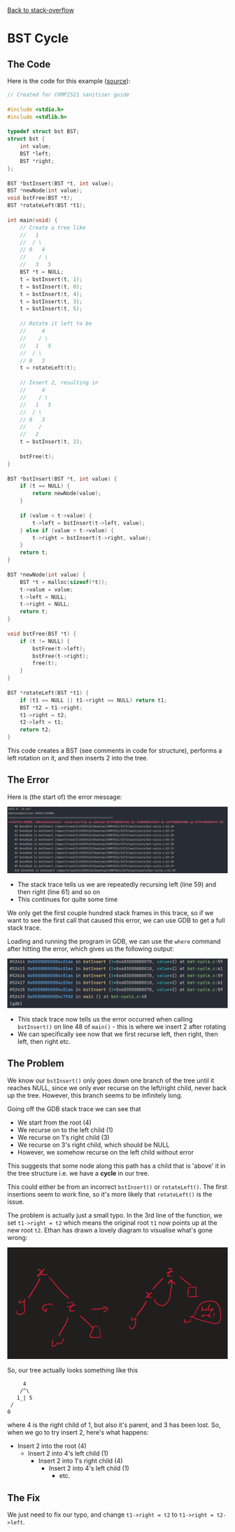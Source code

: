 [Back to stack-overflow](..)

# BST Cycle

## The Code

Here is the code for this example ([source](bst-cycle.c)):

```c
// Created for COMP2521 sanitiser guide

#include <stdio.h>
#include <stdlib.h>

typedef struct bst BST;
struct bst {
    int value;
    BST *left;
    BST *right;
};

BST *bstInsert(BST *t, int value);
BST *newNode(int value);
void bstFree(BST *t);
BST *rotateLeft(BST *t1);

int main(void) {
    // Create a tree like
    //   1
    //  / \
    // 0   4
    //    / \
    //   3   5
    BST *t = NULL;
    t = bstInsert(t, 1);
    t = bstInsert(t, 0);
    t = bstInsert(t, 4);
    t = bstInsert(t, 3);
    t = bstInsert(t, 5);
    
    // Rotate it left to be
    //     4
    //    / \
    //   1   5
    //  / \
    // 0   3
    t = rotateLeft(t);

    // Insert 2, resulting in
    //     4
    //    / \
    //   1   5
    //  / \
    // 0   3
    //    /
    //   2
    t = bstInsert(t, 2);
    
    bstFree(t);
}

BST *bstInsert(BST *t, int value) {
    if (t == NULL) {
        return newNode(value);
    }
    
    if (value < t->value) {
        t->left = bstInsert(t->left, value);
    } else if (value > t->value) {
        t->right = bstInsert(t->right, value);
    }
    return t;
}

BST *newNode(int value) {
    BST *t = malloc(sizeof(*t));
    t->value = value;
    t->left = NULL;
    t->right = NULL;
    return t;
}

void bstFree(BST *t) {
    if (t != NULL) {
        bstFree(t->left);
        bstFree(t->right);
        free(t);
    }
}

BST *rotateLeft(BST *t1) {
    if (t1 == NULL || t1->right == NULL) return t1;
    BST *t2 = t1->right;
    t1->right = t2;
    t2->left = t1;
    return t2;
}

```

This code creates a BST (see comments in code for structure), performs a left rotation on it, and then inserts 2 into the tree.


## The Error

Here is (the start of) the error message:

![error message](error.png)

- The stack trace tells us we are repeatedly recursing left (line 59) and then right (line 61) and so on
- This continues for quite some time

We only get the first couple hundred stack frames in this trace, so if we want to see the first call that caused this error, we can use GDB to get a full stack trace.

Loading and running the program in GDB, we can use the `where` command after hitting the error, which gives us the following output:

![gdb stack trace](gdb.png)

- This stack trace now tells us the error occurred when calling `bstInsert()` on line 48 of `main()` - this is where we insert 2 after rotating
- We can specifically see now that we first recurse left, then right, then left, then right etc.

## The Problem

We know our `bstInsert()` only goes down one branch of the tree until it reaches NULL, since we only ever recurse on the left/right child, never back up the tree. However, this branch seems to be infinitely long.

Going off the GDB stack trace we can see that
- We start from the root (4)
- We recurse on to the left child (1)
- We recurse on 1's right child (3)
- We recurse on 3's right child, which should be NULL
- However, we somehow recurse on the left child without error

This suggests that some node along this path has a child that is 'above' it in the tree structure i.e. we have a **cycle** in our tree.

This could either be from an incorrect `bstInsert()` or `rotateLeft()`. The first insertions seem to work fine, so it's more likely that `rotateLeft()` is the issue.

The problem is actually just a small typo. In the 3rd line of the function, we set `t1->right = t2` which means the original root `t1` now points up at the new root `t2`. Ethan has drawn a lovely diagram to visualise what's gone wrong:

![rotation diagram](diagram.png)

So, our tree actually looks something like this
```
     4
    /^\
   1_| 5
 /
0
```
where 4 is the right child of 1, but also it's parent, and 3 has been lost. So, when we go to try insert 2, here's what happens:

- Insert 2 into the root (4)
  - Insert 2 into 4's left child (1)
    - Insert 2 into 1's right child (4)
      - Insert 2 into 4's left child (1)
        - etc.

## The Fix

We just need to fix our typo, and change `t1->right = t2` to `t1->right = t2->left`.
